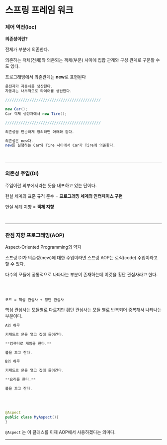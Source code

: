 # 스프링 프레임 워크

### 제어 역전(Ioc)

**의존성이란?**

전체가 부분에 의존한다.

의존하는 객체(전체)와 의존되는 객체(부분) 사이에 집합 관계와 구성 관계로 구분할 수도 있다.

프로그래밍에서 의존관계는 **new**로 표현된다

```java
운전자가 자동차를 생산한다.
자동차는 내부적으로 타이어를 생산한다.

///////////////////////////////////////////

new Car();
Car 객체 생성자에서 new Tire();

///////////////////////////////////////////

의존성을 단순하게 정의하면 아래와 같다.

의존성은 new다.
new를 실행하는 Car와 Tire 사이에서 Car가 Tire에 의존한다.
```
<br>

---

### 의존성 주입(DI)

주입이란 외부에서라는 뜻을 내포하고 있는 단어다.

현실 세계의 표준 규격 준수 = **프로그래밍 세계의 인터페이스 구현**

현실 세계 지향 = **객체 지향**

<br>

---

### 관점 지향 프로그래밍(AOP)

Aspect-Oriented Programming의 약자

스프링 DI가 의존성(new)에 대한 주입이라면 스프링 AOP는 로직(code) 주입이라고 할 수 있다.

다수의 모듈에 공통적으로 나타나는 부분이 존재하는데 이것을 횡단 관심사라고 한다.

<br>        
<br>       

`코드 = 핵심 관심사 + 횡단 관심사`

핵심 관심사는 모듈별로 다르지만 횡단 관심사는 모듈 별로 반복되어 중복해서 나타나는 부분이다.

```java
A의 하루

키패드로 문을 열고 집에 들어간다.

**컴퓨터로 게임을 한다.**

불을 끄고 잔다.
```

```java
B의 하루

키패드로 문을 열고 집에 들어간다.

**요리를 한다.**

불을 끄고 잔다.
```

<br>
<br>

```java
@Aspect
public class MyAspect(){
}
```

`@Aspect` 는 이 클래스를 이제 AOP에서 사용하겠다는 의미다. 

---
